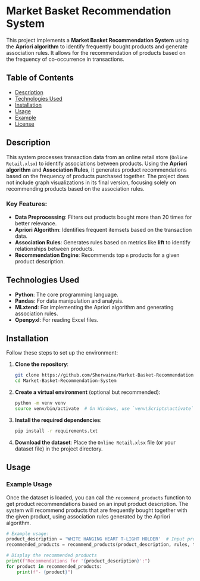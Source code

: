 # Market Basket Recommendation System

This project implements a **Market Basket Recommendation System** using the **Apriori algorithm** to identify frequently bought products and generate association rules. It allows for the recommendation of products based on the frequency of co-occurrence in transactions.

## Table of Contents

- [Description](#description)
- [Technologies Used](#technologies-used)
- [Installation](#installation)
- [Usage](#usage)
- [Example](#example)
- [License](#license)

## Description

This system processes transaction data from an online retail store (`Online Retail.xlsx`) to identify associations between products. Using the **Apriori algorithm** and **Association Rules**, it generates product recommendations based on the frequency of products purchased together. The project does not include graph visualizations in its final version, focusing solely on recommending products based on the association rules.

### Key Features:
- **Data Preprocessing**: Filters out products bought more than 20 times for better relevance.
- **Apriori Algorithm**: Identifies frequent itemsets based on the transaction data.
- **Association Rules**: Generates rules based on metrics like **lift** to identify relationships between products.
- **Recommendation Engine**: Recommends top `n` products for a given product description.

## Technologies Used

- **Python**: The core programming language.
- **Pandas**: For data manipulation and analysis.
- **MLxtend**: For implementing the Apriori algorithm and generating association rules.
- **Openpyxl**: For reading Excel files.

## Installation

Follow these steps to set up the environment:

1. **Clone the repository**:
    ```bash
    git clone https://github.com/Sherwaine/Market-Basket-Recommendation-System.git
    cd Market-Basket-Recommendation-System
    ```

2. **Create a virtual environment** (optional but recommended):
    ```bash
    python -m venv venv
    source venv/bin/activate  # On Windows, use `venv\Scripts\activate`
    ```

3. **Install the required dependencies**:
    ```bash
    pip install -r requirements.txt
    ```

4. **Download the dataset**: Place the `Online Retail.xlsx` file (or your dataset file) in the project directory.

## Usage

### Example Usage

Once the dataset is loaded, you can call the `recommend_products` function to get product recommendations based on an input product description. The system will recommend products that are frequently bought together with the given product, using association rules generated by the Apriori algorithm.

```python
# Example usage:
product_description = 'WHITE HANGING HEART T-LIGHT HOLDER'  # Input product
recommended_products = recommend_products(product_description, rules, top_n=5)

# Display the recommended products
print(f"Recommendations for '{product_description}':")
for product in recommended_products:
    print(f"- {product}")
